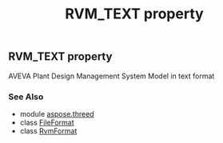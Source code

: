 ﻿---
title: RVM_TEXT property
second_title: Aspose.3D for Python via .NET API References
description: 
type: docs
weight: 410
url: /python-net/aspose.threed/fileformat/rvm_text/
is_root: false
---

## RVM_TEXT property


AVEVA Plant Design Management System Model in text format

### See Also
* module [aspose.threed](../../)
* class [FileFormat](/3d/python-net/aspose.threed/fileformat)
* class [RvmFormat](/3d/python-net/aspose.threed.formats/rvmformat)
